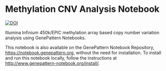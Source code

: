# Methylation CNV Analysis Notebook
[![DOI](https://zenodo.org/badge/DOI/10.5281/zenodo.1419319.svg)](https://doi.org/10.5281/zenodo.1419319)

Illumina Infinium 450k/EPIC methylation array based copy number variation analysis using GenePattern Notebooks.

This notebook is also available on the GenePattern Notebook Repository, https://notebook.genepattern.org, without the need for installation. To install and run this notebook locally, follow the instructions at http://www.genepattern-notebook.org/install/.

